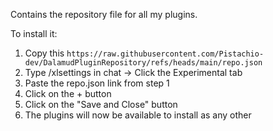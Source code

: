 Contains the repository file for all my plugins.

To install it:

1. Copy this `https://raw.githubusercontent.com/Pistachio-dev/DalamudPluginRepository/refs/heads/main/repo.json`
2. Type /xlsettings in chat -> Click the Experimental tab
3. Paste the repo.json link from step 1
4. Click on the + button
5. Click on the "Save and Close" button
6. The plugins will now be available to install as any other